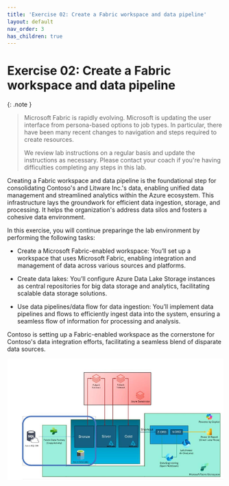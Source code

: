 ```yaml
---
title: 'Exercise 02: Create a Fabric workspace and data pipeline'
layout: default
nav_order: 3
has_children: true
---
```


# Exercise 02: Create a Fabric workspace and data pipeline

{: .note }
> Microsoft Fabric is rapidly evolving. Microsoft is updating the user interface from persona-based options to job types. In particular, there have been many recent changes to navigation and steps required to create resources.
>
> We review lab instructions on a regular basis and update the instructions as necessary. Please contact your coach if you're having difficulties completing any steps in this lab.

Creating a Fabric workspace and data pipeline is the foundational step for consolidating Contoso's and Litware Inc.'s data, enabling unified data management and streamlined analytics within the Azure ecosystem. This infrastructure lays the groundwork for efficient data ingestion, storage, and processing. It helps the organization's address data silos and fosters a cohesive data environment.

In this exercise, you will continue preparinge the lab environment by performing the following tasks: 

- Create a Microsoft Fabric-enabled workspace: You’ll set up a workspace that uses Microsoft Fabric, enabling integration and management of data across various sources and platforms. 

- Create data lakes: You’ll configure Azure Data Lake Storage instances as central repositories for big data storage and analytics, facilitating scalable data storage solutions. 

- Use data pipelines/data flow for data ingestion: You’ll implement data pipelines and flows to efficiently ingest data into the system, ensuring a seamless flow of information for processing and analysis.   



Contoso is setting up a Fabric-enabled workspace as the cornerstone for Contoso's data integration efforts, facilitating a seamless blend of disparate data sources. 

![p2li0cte.jpg](../media/instructions254096/p2li0cte.jpg)
